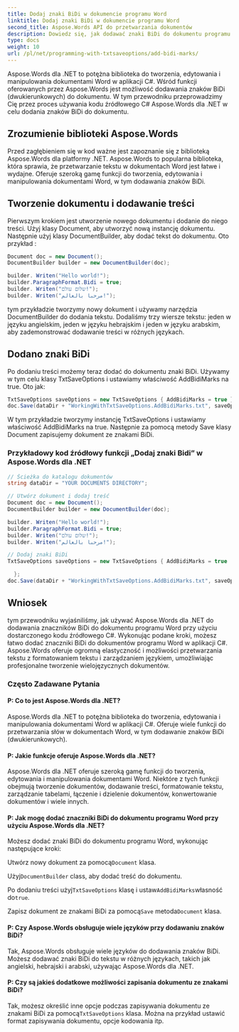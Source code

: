 ```yaml
---
title: Dodaj znaki BiDi w dokumencie programu Word
linktitle: Dodaj znaki BiDi w dokumencie programu Word
second_title: Aspose.Words API do przetwarzania dokumentów
description: Dowiedz się, jak dodawać znaki BiDi do dokumentu programu Word za pomocą Aspose.Words dla .NET i tworzyć profesjonalne dokumenty wielojęzyczne.
type: docs
weight: 10
url: /pl/net/programming-with-txtsaveoptions/add-bidi-marks/
---
```


Aspose.Words dla .NET to potężna biblioteka do tworzenia, edytowania i manipulowania dokumentami Word w aplikacji C#. Wśród funkcji oferowanych przez Aspose.Words jest możliwość dodawania znaków BiDi (dwukierunkowych) do dokumentu. W tym przewodniku przeprowadzimy Cię przez proces używania kodu źródłowego C# Aspose.Words dla .NET w celu dodania znaków BiDi do dokumentu.

## Zrozumienie biblioteki Aspose.Words

Przed zagłębieniem się w kod ważne jest zapoznanie się z biblioteką Aspose.Words dla platformy .NET. Aspose.Words to popularna biblioteka, która sprawia, że przetwarzanie tekstu w dokumentach Word jest łatwe i wydajne. Oferuje szeroką gamę funkcji do tworzenia, edytowania i manipulowania dokumentami Word, w tym dodawania znaków BiDi.

## Tworzenie dokumentu i dodawanie treści

Pierwszym krokiem jest utworzenie nowego dokumentu i dodanie do niego treści. Użyj klasy Document, aby utworzyć nową instancję dokumentu. Następnie użyj klasy DocumentBuilder, aby dodać tekst do dokumentu. Oto przykład :

```csharp
Document doc = new Document();
DocumentBuilder builder = new DocumentBuilder(doc);

builder. Writen("Hello world!");
builder.ParagraphFormat.Bidi = true;
builder. Writen("שלום עולם!");
builder. Writen("مرحبا بالعالم!");
```

tym przykładzie tworzymy nowy dokument i używamy narzędzia DocumentBuilder do dodania tekstu. Dodaliśmy trzy wiersze tekstu: jeden w języku angielskim, jeden w języku hebrajskim i jeden w języku arabskim, aby zademonstrować dodawanie treści w różnych językach.

## Dodano znaki BiDi

Po dodaniu treści możemy teraz dodać do dokumentu znaki BiDi. Używamy w tym celu klasy TxtSaveOptions i ustawiamy właściwość AddBidiMarks na true. Oto jak:

```csharp
TxtSaveOptions saveOptions = new TxtSaveOptions { AddBidiMarks = true };
doc.Save(dataDir + "WorkingWithTxtSaveOptions.AddBidiMarks.txt", saveOptions);
```

W tym przykładzie tworzymy instancję TxtSaveOptions i ustawiamy właściwość AddBidiMarks na true. Następnie za pomocą metody Save klasy Document zapisujemy dokument ze znakami BiDi.

### Przykładowy kod źródłowy funkcji „Dodaj znaki Bidi” w Aspose.Words dla .NET

```csharp
// Ścieżka do katalogu dokumentów
string dataDir = "YOUR DOCUMENTS DIRECTORY";

// Utwórz dokument i dodaj treść
Document doc = new Document();
DocumentBuilder builder = new DocumentBuilder(doc);

builder. Writen("Hello world!");
builder.ParagraphFormat.Bidi = true;
builder. Writen("שלום עולם!");
builder. Writen("مرحبا بالعالم!");

// Dodaj znaki BiDi
TxtSaveOptions saveOptions = new TxtSaveOptions { AddBidiMarks = true

  };
doc.Save(dataDir + "WorkingWithTxtSaveOptions.AddBidiMarks.txt", saveOptions);
```

## Wniosek

tym przewodniku wyjaśniliśmy, jak używać Aspose.Words dla .NET do dodawania znaczników BiDi do dokumentu programu Word przy użyciu dostarczonego kodu źródłowego C#. Wykonując podane kroki, możesz łatwo dodać znaczniki BiDi do dokumentów programu Word w aplikacji C#. Aspose.Words oferuje ogromną elastyczność i możliwości przetwarzania tekstu z formatowaniem tekstu i zarządzaniem językiem, umożliwiając profesjonalne tworzenie wielojęzycznych dokumentów.

### Często Zadawane Pytania

#### P: Co to jest Aspose.Words dla .NET?
Aspose.Words dla .NET to potężna biblioteka do tworzenia, edytowania i manipulowania dokumentami Word w aplikacji C#. Oferuje wiele funkcji do przetwarzania słów w dokumentach Word, w tym dodawanie znaków BiDi (dwukierunkowych).

#### P: Jakie funkcje oferuje Aspose.Words dla .NET?
Aspose.Words dla .NET oferuje szeroką gamę funkcji do tworzenia, edytowania i manipulowania dokumentami Word. Niektóre z tych funkcji obejmują tworzenie dokumentów, dodawanie treści, formatowanie tekstu, zarządzanie tabelami, łączenie i dzielenie dokumentów, konwertowanie dokumentów i wiele innych.

#### P: Jak mogę dodać znaczniki BiDi do dokumentu programu Word przy użyciu Aspose.Words dla .NET?
Możesz dodać znaki BiDi do dokumentu programu Word, wykonując następujące kroki:

 Utwórz nowy dokument za pomocą`Document` klasa.

 Użyj`DocumentBuilder` class, aby dodać treść do dokumentu.

 Po dodaniu treści użyj`TxtSaveOptions` klasę i ustaw`AddBidiMarks`własność do`true`.

 Zapisz dokument ze znakami BiDi za pomocą`Save` metoda`Document` klasa.

#### P: Czy Aspose.Words obsługuje wiele języków przy dodawaniu znaków BiDi?
Tak, Aspose.Words obsługuje wiele języków do dodawania znaków BiDi. Możesz dodawać znaki BiDi do tekstu w różnych językach, takich jak angielski, hebrajski i arabski, używając Aspose.Words dla .NET.

#### P: Czy są jakieś dodatkowe możliwości zapisania dokumentu ze znakami BiDi?
 Tak, możesz określić inne opcje podczas zapisywania dokumentu ze znakami BiDi za pomocą`TxtSaveOptions` klasa. Można na przykład ustawić format zapisywania dokumentu, opcje kodowania itp.